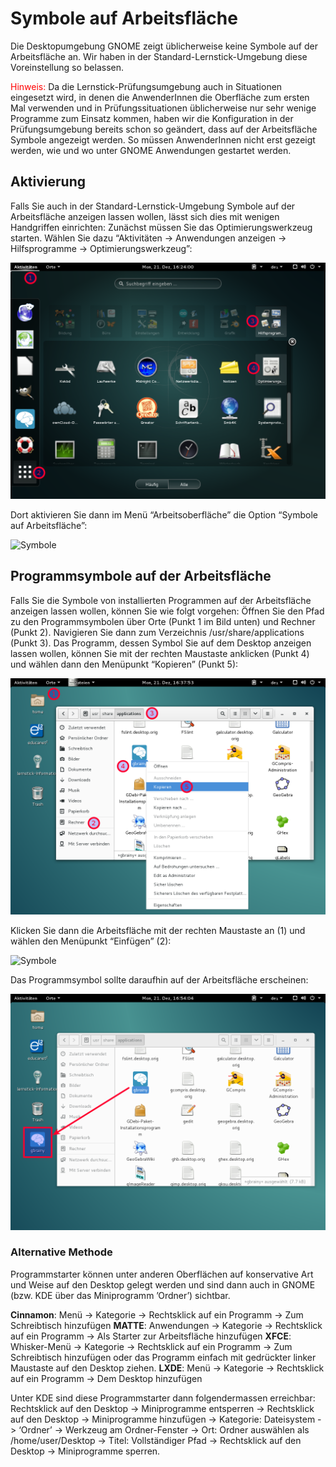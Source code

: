 # Symbole auf Arbeitsfläche

Die Desktopumgebung GNOME zeigt üblicherweise keine Symbole auf der Arbeitsfläche an. Wir haben in der Standard-Lernstick-Umgebung diese Voreinstellung so belassen.

<span style="color:red">Hinweis:</span> Da die Lernstick-Prüfungsumgebung auch in Situationen eingesetzt wird, in denen die AnwenderInnen die Oberfläche zum ersten Mal verwenden und in Prüfungssituationen üblicherweise nur sehr wenige Programme zum Einsatz kommen, haben wir die Konfiguration in der Prüfungsumgebung bereits schon so geändert, dass auf der Arbeitsfläche Symbole angezeigt werden. So müssen AnwenderInnen nicht erst gezeigt werden, wie und wo unter GNOME Anwendungen gestartet werden.

## Aktivierung

Falls Sie auch in der Standard-Lernstick-Umgebung Symbole auf der Arbeitsfläche anzeigen lassen wollen, lässt sich dies mit wenigen Handgriffen einrichten:
Zunächst müssen Sie das Optimierungswerkzeug starten. Wählen Sie dazu “Aktivitäten → Anwendungen anzeigen → Hilfsprogramme → Optimierungswerkzeug”:

![](../../assets/symbole-aktivierung.png "Symbole Aktivierung")

Dort aktivieren Sie dann im Menü “Arbeitsoberfläche” die Option “Symbole auf Arbeitsfläche”:

![](../../assets/arbeitsoberfläche.png "Symbole")

## Programmsymbole auf der Arbeitsfläche

Falls Sie die Symbole von installierten Programmen auf der Arbeitsfläche anzeigen lassen wollen, können Sie wie folgt vorgehen:
Öffnen Sie den Pfad zu den Programmsymbolen über Orte (Punkt 1 im Bild unten) und Rechner (Punkt 2). Navigieren Sie dann zum Verzeichnis /usr/share/applications (Punkt 3). Das Programm, dessen Symbol Sie auf dem Desktop anzeigen lassen wollen, können Sie mit der rechten Maustaste anklicken (Punkt 4) und wählen dann den Menüpunkt “Kopieren” (Punkt 5):

![](../../assets/kopieren.png "Symbole")

Klicken Sie dann die Arbeitsfläche mit der rechten Maustaste an (1) und wählen den Menüpunkt “Einfügen” (2):

![](../../assets/einfügen.png "Symbole")

Das Programmsymbol sollte daraufhin auf der Arbeitsfläche erscheinen:

![](../../assets/programmsymbol.png "Symbole")

### Alternative Methode

Programmstarter können unter anderen Oberflächen auf konservative Art und Weise auf den Desktop gelegt werden und sind dann auch in GNOME (bzw. KDE über das Miniprogramm ’Ordner’) sichtbar.

**Cinnamon**: 
Menü -> Kategorie -> Rechtsklick auf ein Programm -> Zum Schreibtisch hinzufügen
**MATTE**:
Anwendungen -> Kategorie -> Rechtsklick auf ein Programm -> Als Starter zur Arbeitsfläche hinzufügen
**XFCE**:
Whisker-Menü -> Kategorie -> Rechtsklick auf ein Programm -> Zum Schreibtisch hinzufügen  oder das Programm einfach mit gedrückter linker Maustaste auf den Desktop ziehen.
**LXDE**:
Menü -> Kategorie -> Rechtsklick auf ein Programm -> Dem Desktop hinzufügen

Unter KDE sind diese Programmstarter dann folgendermassen erreichbar:
Rechtsklick auf den Desktop -> Miniprogramme entsperren -> Rechtsklick auf den Desktop -> Miniprogramme hinzufügen -> Kategorie: Dateisystem -> ‘Ordner’ -> Werkzeug am Ordner-Fenster -> Ort: Ordner auswählen als /home/user/Desktop -> Titel: Vollständiger Pfad ->  Rechtsklick auf den Desktop -> Miniprogramme sperren.
